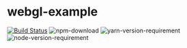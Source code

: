 # webgl-example

[![Build Status](https://github.com/gandis0713/webgl-example/workflows/Build%20and%20Test/badge.svg)](https://github.com/gandis0713/webgl-example/workflows/Build%20and%20Test/badge.svg)
![npm-download](https://img.shields.io/npm/dm/webgl-example.svg)
![yarn-version-requirement](https://img.shields.io/badge/npm-6.14.10-brightgreen.svg)
![node-version-requirement](https://img.shields.io/badge/node-14.15.4-brightgreen.svg)
